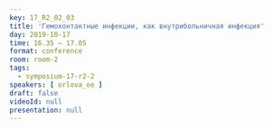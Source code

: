 ```yaml
---
key: 17_R2_02_03
title: 'Гемоконтактные инфекции, как внутрибольничная инфекция'
day: 2019-10-17
time: 16.35 – 17.05
format: conference
room: room-2
tags:
  - symposium-17-r2-2
speakers: [ orlova_oe ]
draft: false
videoId: null
presentation: null
---
```

